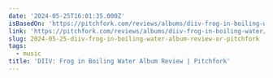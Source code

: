```yaml
---
date: '2024-05-25T16:01:35.000Z'
isBasedOn: 'https://pitchfork.com/reviews/albums/diiv-frog-in-boiling-water/'
link: 'https://pitchfork.com/reviews/albums/diiv-frog-in-boiling-water/'
slug: 2024-05-25-diiv-frog-in-boiling-water-album-review-or-pitchfork
tags:
  - music
title: 'DIIV: Frog in Boiling Water Album Review | Pitchfork'
---
```

 
